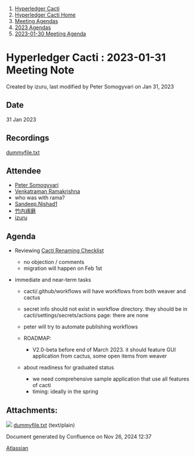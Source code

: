 1. [Hyperledger Cacti](index.html)
2. [Hyperledger Cacti Home](Hyperledger-Cacti-Home_20414469.html)
3. [Meeting Agendas](Meeting-Agendas_20414488.html)
4. [2023 Agendas](2023-Agendas_20415586.html)
5. [2023-01-30 Meeting Agenda](2023-01-30-Meeting-Agenda_20415599.html)

# Hyperledger Cacti : 2023-01-31 Meeting Note

Created by izuru, last modified by Peter Somogyvari on Jan 31, 2023

## Date

31 Jan 2023

## Recordings

[dummyfile.txt](attachments/20415601/20415604.txt)

## Attendee

- [Peter Somogyvari](https://lf-hyperledger.atlassian.net/wiki/people/557058:cae262a4-be99-4f5e-a36e-bf20a5c795f2?ref=confluence)
- [Venkatraman Ramakrishna](https://lf-hyperledger.atlassian.net/wiki/people/6124c28b45f75300691e9f16?ref=confluence)
- who was with rama?
- [Sandeep.Nishad1](https://lf-hyperledger.atlassian.net/wiki/people/712020:0e251702-0c71-451e-864d-324b18af2930?ref=confluence)
- [竹内琢磨](https://lf-hyperledger.atlassian.net/wiki/people/70121:99daf5c8-226c-43d4-9f24-0a46a0546192?ref=confluence)
- [izuru](https://lf-hyperledger.atlassian.net/wiki/people/625569d1eee0a9006ab7e9d8?ref=confluence)
  

## Agenda

- Reviewing [Cacti Renaming Checklist](https://lf-hyperledger.atlassian.net/wiki/spaces/CA/pages/20549280/Cacti+Renaming+Checklist)
  
  - no objection / comments
  - migration will happen on Feb 1st
- immediate and near-term tasks
  
  - cacti/.github/workflows will have workflows from both weaver and cactus
  - secret info should not exist in workflow directory. they should be in cacti/settings/secrets/actions page: there are none
  - peter will try to automate publishing workflows
  - ROADMAP: 
    
    - V2.0-beta before end of March 2023. it should feature GUI application from cactus, some open items from weaver
  - about readiness for graduated status 
    
    - we need comprehensive sample application that use all features of cacti
    - timing: ideally in the spring

## Attachments:

![](images/icons/bullet_blue.gif) [dummyfile.txt](attachments/20415601/20415604.txt) (text/plain)

Document generated by Confluence on Nov 26, 2024 12:37

[Atlassian](http://www.atlassian.com/)
